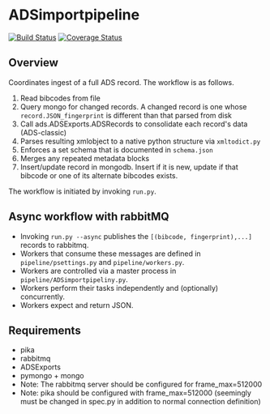 # ADSimportpipeline

[![Build Status](https://travis-ci.org/adsabs/ADSimportpipeline.svg?branch=master)](https://travis-ci.org/adsabs/ADSimportpipeline)
[![Coverage Status](https://coveralls.io/repos/adsabs/ADSimportpipeline/badge.svg?branch=master)](https://coveralls.io/r/adsabs/ADSimportpipeline)

## Overview

Coordinates ingest of a full ADS record. The workflow is as follows.

1. Read bibcodes from file
1. Query mongo for changed records. A changed record is one whose `record.JSON_fingerprint` is different than that parsed from disk
1. Call ads.ADSExports.ADSRecords to consolidate each record's data (ADS-classic)
1. Parses resulting xmlobject to a native python structure via `xmltodict.py`
1. Enforces a set schema that is documented in `schema.json`
1. Merges any repeated metadata blocks
1. Insert/update record in mongodb. Insert if it is new, update if that bibcode or one of its alternate bibcodes exists.

The workflow is initiated by invoking `run.py`. 

## Async workflow with rabbitMQ

- Invoking `run.py --async` publishes the `[(bibcode, fingerprint),...]` records to rabbitmq. 
- Workers that consume these messages are defined in `pipeline/psettings.py` and `pipeline/workers.py`.
- Workers are controlled via a master process in `pipeline/ADSimportpipeliny.py`.
- Workers perform their tasks independently and (optionally) concurrently.
- Workers expect and return JSON.
 

## Requirements
- pika
- rabbitmq
- ADSExports
- pymongo + mongo
- Note: The rabbitmq server should be configured for frame_max=512000
- Note: pika should be configured with frame_max=512000 (seemingly must be changed in spec.py in addition to normal connection definition)
